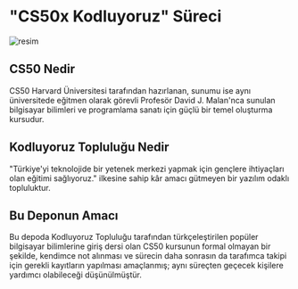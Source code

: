 # "CS50x Kodluyoruz" Süreci
![resim](https://i.hizliresim.com/sgvW55.png)
## CS50 Nedir
 CS50 Harvard Üniversitesi tarafından hazırlanan, sunumu ise aynı üniversitede eğitmen olarak görevli Profesör David J. Malan'nca sunulan bilgisayar bilimleri ve programlama sanatı için güçlü bir temel oluşturma kursudur.
## Kodluyoruz Topluluğu Nedir
 "Türkiye'yi teknolojide bir yetenek merkezi yapmak için gençlere ihtiyaçları olan eğitimi sağlıyoruz." ilkesine sahip kâr amacı gütmeyen bir yazılım odaklı  topluluktur.
 
## Bu Deponun Amacı
Bu depoda Kodluyoruz Topluluğu tarafından türkçeleştirilen popüler bilgisayar bilimlerine giriş dersi olan CS50 kursunun formal olmayan bir şekilde, kendimce not alınması ve sürecin daha sonrasın da tarafımca takipi için gerekli kayıtların yapılması amaçlanmış; aynı süreçten geçecek kişilere yardımcı olabileceği düşünülmüştür.
